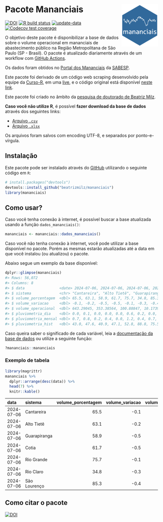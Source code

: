 
<!-- README.md is generated from README.Rmd. Please edit that file -->

# Pacote Mananciais <img src="man/figures/hexlogo.png" align="right" width = "120px"/>

<!-- badges: start -->

[![DOI](https://zenodo.org/badge/DOI/10.5281/zenodo.4733056.svg)](https://doi.org/10.5281/zenodo.4733056)
[![R build
status](https://github.com/beatrizmilz/mananciais/workflows/R-CMD-check/badge.svg)](https://github.com/beatrizmilz/mananciais/actions)
[![update-data](https://github.com/beatrizmilz/mananciais/actions/workflows/2-update_data.yaml/badge.svg)](https://github.com/beatrizmilz/mananciais/actions/workflows/2-update_data.yaml)
[![Codecov test
coverage](https://codecov.io/gh/beatrizmilz/mananciais/branch/master/graph/badge.svg)](https://codecov.io/gh/beatrizmilz/mananciais?branch=master)
<!-- badges: end -->

O objetivo deste pacote é disponibilizar a base de dados sobre o volume
operacional em mananciais de abastecimento público na Região
Metropolitana de São Paulo (SP - Brasil). O pacote é atualizado
diariamente através de um workflow com [GitHub
Actions](https://github.com/beatrizmilz/mananciais/actions).

Os dados foram obtidos no [Portal dos
Mananciais](http://mananciais.sabesp.com.br/Situacao) da
[SABESP](http://site.sabesp.com.br/site/Default.aspx).

Este pacote foi derivado de um código web scraping desenvolvido pela
equipe da [Curso-R](https://www.curso-r.com/), em uma
[live](https://youtu.be/jvZIxrMmOcQ), e o código original está
disponível [neste
link](https://github.com/curso-r/lives/blob/master/drafts/20200730_scraper_sabesp.R).

Este pacote foi criado no âmbito da [pesquisa de doutorado de Beatriz
Milz](https://beatrizmilz.github.io/tese/).

**Caso você não utilize R**, é possível **fazer download da base de
dados** através dos seguintes links:

- [Arquivo
  `.csv`](https://github.com/beatrizmilz/mananciais/raw/master/inst/extdata/mananciais.csv)
- [Arquivo
  `.xlsx`](https://github.com/beatrizmilz/mananciais/blob/master/inst/extdata/mananciais.xlsx?raw=true)

Os arquivos foram salvos com encoding UTF-8, e separados por
ponto-e-vírgula.

## Instalação

Este pacote pode ser instalado através do [GitHub](https://github.com/)
utilizando o seguinte código em `R`:

``` r
# install.packages("devtools")
devtools::install_github("beatrizmilz/mananciais")
library(mananciais)
```

## Como usar?

Caso você tenha conexão à internet, é possível buscar a base atualizada
usando a função `dados_mananciais()`:

``` r
mananciais <- mananciais::dados_mananciais() 
```

Caso você não tenha conexão à internet, você pode utilizar a base
disponível no pacote. Porém as mesmas estarão atualizadas até a data em
que você instalou (ou atualizou) o pacote.

Abaixo segue um exemplo da base disponível:

``` r
dplyr::glimpse(mananciais)
#> Rows: 56,072
#> Columns: 8
#> $ data                <date> 2024-07-06, 2024-07-06, 2024-07-06, 2024-07-06, 2…
#> $ sistema             <chr> "Cantareira", "Alto Tietê", "Guarapiranga", "Cotia…
#> $ volume_porcentagem  <dbl> 65.5, 63.1, 58.9, 61.7, 75.7, 34.8, 85.3, 65.6, 63…
#> $ volume_variacao     <dbl> -0.1, -0.2, -0.5, -0.5, -0.1, -0.3, -0.4, -0.2, -0…
#> $ volume_operacional  <dbl> 643.29045, 353.38564, 100.88847, 10.17398, 84.9204…
#> $ pluviometria_dia    <dbl> 0.0, 0.1, 0.0, 0.0, 0.0, 0.6, 0.2, 0.0, 0.3, 0.0, …
#> $ pluviometria_mensal <dbl> 0.7, 0.8, 0.2, 0.4, 0.0, 1.2, 0.4, 0.7, 0.7, 0.2, …
#> $ pluviometria_hist   <dbl> 43.0, 47.6, 40.9, 47.1, 52.8, 88.8, 75.5, 43.0, 47…
```

Caso queira saber o significado de cada variável, leia a [documentação
da base de
dados](https://beatrizmilz.github.io/mananciais/reference/mananciais.html)
ou utilize a seguinte função:

``` r
?mananciais::mananciais
```

### Exemplo de tabela

``` r
library(magrittr)
mananciais %>% 
  dplyr::arrange(desc(data)) %>% 
  head(7) %>%
  knitr::kable()
```

| data       | sistema      | volume_porcentagem | volume_variacao | volume_operacional | pluviometria_dia | pluviometria_mensal | pluviometria_hist |
|:-----------|:-------------|-------------------:|----------------:|-------------------:|-----------------:|--------------------:|------------------:|
| 2024-07-06 | Cantareira   |               65.5 |            -0.1 |          643.29045 |              0.0 |                 0.7 |              43.0 |
| 2024-07-06 | Alto Tietê   |               63.1 |            -0.2 |          353.38564 |              0.1 |                 0.8 |              47.6 |
| 2024-07-06 | Guarapiranga |               58.9 |            -0.5 |          100.88847 |              0.0 |                 0.2 |              40.9 |
| 2024-07-06 | Cotia        |               61.7 |            -0.5 |           10.17398 |              0.0 |                 0.4 |              47.1 |
| 2024-07-06 | Rio Grande   |               75.7 |            -0.1 |           84.92042 |              0.0 |                 0.0 |              52.8 |
| 2024-07-06 | Rio Claro    |               34.8 |            -0.3 |            4.75048 |              0.6 |                 1.2 |              88.8 |
| 2024-07-06 | São Lourenço |               85.3 |            -0.4 |           75.72723 |              0.2 |                 0.4 |              75.5 |

## Como citar o pacote

[![DOI](https://zenodo.org/badge/DOI/10.5281/zenodo.4733056.svg)](https://doi.org/10.5281/zenodo.4733056)
